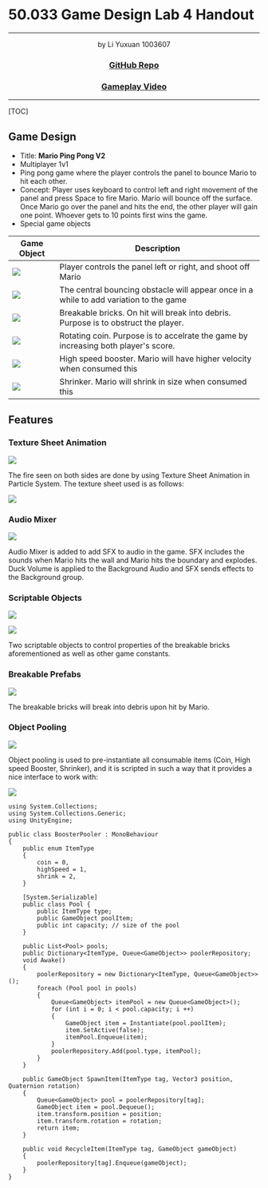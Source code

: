 # 50.033 Game Design Lab 4 Handout

---

<center>
by Li Yuxuan 1003607
<h3>
<a href="https://github.com/xmliszt/mario-defense">GitHub Repo</a>
</h3>
<h3>
<a href="https://youtu.be/_-3c9zwn9xI">Gameplay Video</a>
</h3>
</center>

---

[TOC]

## Game Design

- Title: **Mario Ping Pong V2**
- Multiplayer 1v1
- Ping pong game where the player controls the panel to bounce Mario to hit each other.
- Concept: Player uses keyboard to control left and right movement of the panel and press Space to fire Mario. Mario will bounce off the surface. Once Mario go over the panel and hits the end, the other player will gain one point. Whoever gets to 10 points first wins the game.
- Special game objects

| Game Object | Description |
| -------- | -------- |
| ![](https://i.imgur.com/JGbZ2wP.png)    | Player controls the panel left or right, and shoot off Mario|
| ![](https://i.imgur.com/bEm4uRK.png)    | The central bouncing obstacle will appear once in a while to add variation to the game|
| ![](https://i.imgur.com/suiDtVg.png) | Breakable bricks. On hit will break into debris. Purpose is to obstruct the player. |
| ![](https://i.imgur.com/YRiBOWj.png) | Rotating coin. Purpose is to accelrate the game by increasing both player's score. |
| ![](https://i.imgur.com/GqUxqlh.png) | High speed booster. Mario will have higher velocity when consumed this | 
| ![](https://i.imgur.com/aOdFxXN.png) | Shrinker. Mario will shrink in size when consumed this | 

## Features

### Texture Sheet Animation

![](https://i.imgur.com/ScASH99.png)

The fire seen on both sides are done by using Texture Sheet Animation in Particle System. The texture sheet used is as follows:

![](https://i.imgur.com/QPD3SUb.jpg)

### Audio Mixer

![](https://i.imgur.com/4pizsG0.png)

Audio Mixer is added to add SFX to audio in the game. SFX includes the sounds when Mario hits the wall and Mario hits the boundary and explodes. Duck Volume is applied to the Background Audio and SFX sends effects to the Background group.

### Scriptable Objects

![](https://i.imgur.com/175Gb8j.png)

![](https://i.imgur.com/FSWT7kC.png)

Two scriptable objects to control properties of the breakable bricks aforementioned as well as other game constants. 

### Breakable Prefabs

![](https://i.imgur.com/dPrCKH7.png)

The breakable bricks will break into debris upon hit by Mario.

### Object Pooling

![](https://i.imgur.com/LrCzeP2.png)

Object pooling is used to pre-instantiate all consumable items (Coin, High speed Booster, Shrinker), and it is scripted in such a way that it provides a nice interface to work with:

![](https://i.imgur.com/VxfNnO9.png)

```csharp=
using System.Collections;
using System.Collections.Generic;
using UnityEngine;

public class BoosterPooler : MonoBehaviour
{
    public enum ItemType
    {
        coin = 0,
        highSpeed = 1,
        shrink = 2,
    }

    [System.Serializable]
    public class Pool {
        public ItemType type;
        public GameObject poolItem;
        public int capacity; // size of the pool
    }

    public List<Pool> pools;
    public Dictionary<ItemType, Queue<GameObject>> poolerRepository;
    void Awake()
    {
        poolerRepository = new Dictionary<ItemType, Queue<GameObject>>();
        foreach (Pool pool in pools)
        {
            Queue<GameObject> itemPool = new Queue<GameObject>();
            for (int i = 0; i < pool.capacity; i ++)
            {
                GameObject item = Instantiate(pool.poolItem);
                item.SetActive(false);
                itemPool.Enqueue(item);
            }
            poolerRepository.Add(pool.type, itemPool);
        }
    }

    public GameObject SpawnItem(ItemType tag, Vector3 position, Quaternion rotation)
    {
        Queue<GameObject> pool = poolerRepository[tag];
        GameObject item = pool.Dequeue();
        item.transform.position = position;
        item.transform.rotation = rotation;
        return item;
    }

    public void RecycleItem(ItemType tag, GameObject gameObject)
    {
        poolerRepository[tag].Enqueue(gameObject);
    }
}

```